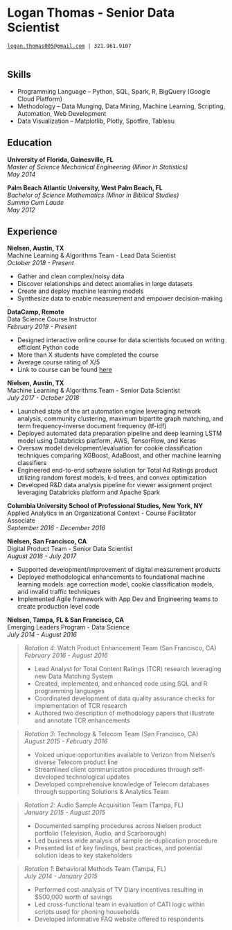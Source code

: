 # Logan Thomas - Senior Data Scientist
[`logan.thomas005@gmail.com`](mailto:logan.thomas005@gmail.com)` | 321.961.9107` <br/> <br/>

## Skills
- Programming Language &ndash; Python, SQL, Spark, R, BigQuery (Google Cloud Platform)  
- Methodology &ndash; Data Munging, Data Mining, Machine Learning, Scripting, Automation, Web Development  
- Data Visualization &ndash; Matplotlib, Plotly, Spotfire, Tableau  


## Education
**University of Florida, Gainesville, FL**  
*Master of Science Mechanical Engineering (Minor in Statistics)*  
*May 2014*  

**Palm Beach Atlantic University, West Palm Beach, FL**  
*Bachelor of Science Mathematics (Minor in Biblical Studies)*  
*Summa Cum Laude*  
*May 2012*


## Experience
**Nielsen, Austin, TX**  
Machine Learning & Algorithms Team - Lead Data Scientist  
*October 2018 - Present*  
- Gather and clean complex/noisy data
- Discover relationships and detect anomalies in large datasets
- Create and deploy machine learning models
- Synthesize data to enable measurement and empower decision-making

**DataCamp, Remote**  
Data Science Course Instructor  
*February 2019 - Present*  
- Designed interactive online course for data scientists focused on writing efficient Python code
- More than X students have completed the course
- Average course rating of X/5
- Link to course can be found [here](https://www.datacamp.com/courses/writing-efficient-python-code)

**Nielsen, Austin, TX**  
Machine Learning & Algorithms Team - Senior Data Scientist  
*July 2017 - October 2018*  
- Launched state of the art automation engine leveraging network analysis, community clustering, maximum bipartite graph matching, and term frequency-inverse document frequency (tf-idf)
- Deployed automated data preparation pipeline and deep learning LSTM model using Databricks platform, AWS, TensorFlow, and Keras
- Oversaw model development/evaluation for cookie classification techniques comparing XGBoost, AdaBoost, and other machine learning classifiers
- Engineered end-to-end software solution for Total Ad Ratings product utilizing random forest models, k-d trees, and convex optimization
- Developed R&D data analysis pipeline for viewer assignment project leveraging Databricks platform and Apache Spark

**Columbia University School of Professional Studies, New York, NY**  
Applied Analytics in an Organizational Context - Course Facilitator Associate  
*September 2016 - December 2016*

**Nielsen, San Francisco, CA**  
Digital Product Team - Senior Data Scientist  
*August 2016 - July 2017*
- Supported development/improvement of digital measurement products
- Deployed methodological enhancements to foundational machine learning models: age correction model, cookie classification models, and invalid traffic techniques
- Implemented Agile framework with App Dev and Engineering teams to create production level code

**Nielsen, Tampa, FL & San Francisco, CA**  
Emerging Leaders Program - Data Science  
*July 2014 - August 2016*  
> *Rotation 4*: Watch Product Enhancement Team (San Francisco, CA)  
> *February 2016 - August 2016*  
> - Lead Analyst for Total Content Ratings (TCR) research leveraging new Data Matching System
> - Created, implemented, and enhanced code using SQL and R programming languages
> - Coordinated development of data quality assurance checks for implementation of TCR research
> - Authored two description of methodology papers that illustrate and annotate TCR enhancements

> *Rotation 3*: Technology & Telecom Team (San Francisco, CA)   
> *August 2015 - February 2016*  
> - Voiced unique opportunities available to Verizon from Nielsen’s diverse Telecom product line
> - Streamlined client communication procedures through self-developed technological updates
> - Developed comprehensive knowledge of Telecom databases through supporting Solutions & Analytics Team

> *Rotation 2*: Audio Sample Acquisition Team (Tampa, FL)  
> *January 2015 - August 2015*  
> - Documented sampling procedures across Nielsen product portfolio (Television, Audio, and Scarborough)
> - Led business wide analysis of sample de-duplication procedure
> - Presented list of key findings, best practices, and potential solution ideas to key stakeholders

> *Rotation 1*: Behavioral Methods Team (Tampa, FL)   
> *July 2014 - January 2015*  
> - Performed cost-analysis of TV Diary incentives resulting in $500,000 worth of savings
> - Led cross-functional team in evaluation of CATI logic within scripts used for phoning households
> - Developed informative FAQ website offered to respondents 

